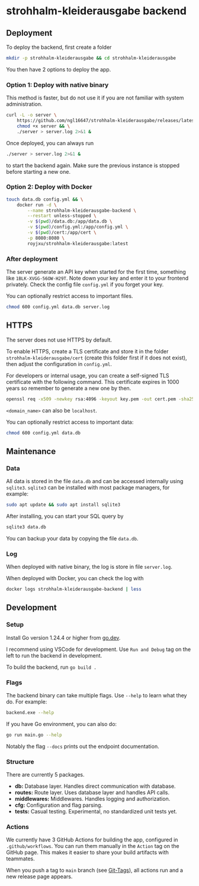 # strohhalm-kleiderausgabe backend

## Deployment

To deploy the backend, first create a folder

```bash
mkdir -p strohhalm-kleiderausgabe && cd strohhalm-kleiderausgabe
```

You then have 2 options to deploy the app.

### Option 1: Deploy with native binary

This method is faster, but do not use it if you are not familiar with system administration.

```bash
curl -L -o server \
    https://github.com/ngl16647/strohhalm-kleiderausgabe/releases/latest/download/backend-ubuntu && \
    chmod +x server && \
    ./server > server.log 2>&1 &
```

Once deployed, you can always run

```bash
./server > server.log 2>&1 &
```

to start the backend again. Make sure the previous instance is stopped before starting a new one.

### Option 2: Deploy with Docker

```bash
touch data.db config.yml && \
    docker run -d \
        --name strohhalm-kleiderausgabe-backend \
        --restart unless-stopped \
        -v $(pwd)/data.db:/app/data.db \
        -v $(pwd)/config.yml:/app/config.yml \
        -v $(pwd)/cert:/app/cert \
        -p 8080:8080 \
        royjxu/strohhalm-kleiderausgabe:latest
```

### After deployment

The server generate an API key when started for the first time, something like `1BLK-XVGG-56OW-H29T`. Note down your key and enter it to your frontend privately. Check the config file `config.yml` if you forget your key.

You can optionally restrict access to important files.

```bash
chmod 600 config.yml data.db server.log
```

## HTTPS

The server does not use HTTPS by default.

To enable HTTPS, create a TLS certificate and store it in the folder `strohhalm-kleiderausgabe/cert` (create this folder first if it does not exist), then adjust the configuration in `config.yml`.

For developers or internal usage, you can create a self-signed TLS certificate with the following command. This certificate expires in 1000 years so remember to generate a new one by then.

```bash
openssl req -x509 -newkey rsa:4096 -keyout key.pem -out cert.pem -sha256 -days 365000 -nodes -subj "/CN=<domain_name>"
```

`<domain_name>` can also be `localhost`.

You can optionally restrict access to important data:

```bash
chmod 600 config.yml data.db
```

## Maintenance

### Data

All data is stored in the file `data.db` and can be accessed internally using `sqlite3`. `sqlite3` can be installed with most package managers, for example:

```bash
sudo apt update && sudo apt install sqlite3
```

After installing, you can start your SQL query by 

```bash
sqlite3 data.db
``` 

You can backup your data by copying the file `data.db`.

### Log

When deployed with native binary, the log is store in file `server.log`.

When deployed with Docker, you can check the log with 

```bash
docker logs strohhalm-kleiderausgabe-backend | less
```

## Development

### Setup

Install Go version 1.24.4 or higher from [go.dev](https://go.dev/).

I recommend using VSCode for development. Use `Run and Debug` tag on the left to run the backend in development.

To build the backend, run `go build .`

### Flags

The backend binary can take multiple flags. Use `--help` to learn what they do. For example:

```bash
backend.exe --help
```

If you have Go environment, you can also do:

```bash
go run main.go --help
``` 

Notably the flag `--docs` prints out the endpoint documentation.

### Structure

There are currently 5 packages.

- **db:** Database layer. Handles direct communication with database.
- **routes:** Route layer. Uses database layer and handles API calls.
- **middlewares:** Middlewares. Handles logging and authorization.
- **cfg:** Configuration and flag parsing.
- **tests:** Casual testing. Experimental, no standardized unit tests yet.

### Actions

We currently have 3 GitHub Actions for building the app, configured in `.github/workflows`.
You can run them manually in the `Action` tag on the GitHub page. This makes it easier to share your build artifacts with teammates.

When you push a tag to `main` branch (see [Git-Tags](https://git-scm.com/book/en/v2/Git-Basics-Tagging)), all actions run and a new release page appears.
